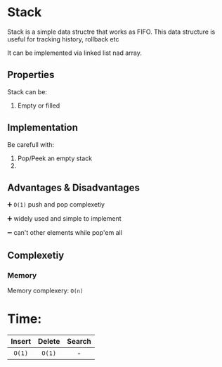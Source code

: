 # Stack

Stack is a simple data structre that works as FIFO.
This data structure is useful for tracking history, rollback etc

It can be implemented via linked list nad array.


## Properties

Stack can be:
1) Empty or filled

## Implementation

Be carefull with:
1) Pop/Peek an empty stack
2) 
## Advantages & Disadvantages
:heavy_plus_sign: `O(1)` push and pop complexetiy

:heavy_plus_sign: widely used and simple to implement

:heavy_minus_sign: can't other elements while pop'em all

## Complexetiy 

### Memory
Memory complexery: `O(n)`

# Time:

| Insert | Delete | Search |
|:------:|:------:|:------:|
| `O(1)` | `O(1)` |   -    |
